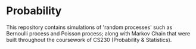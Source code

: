 # Probability
This repository contains simulations of 'random processes' such as Bernoulli process and Poisson process; along with Markov Chain that were built throughout the coursework of CS230 (Probability & Statistics).

